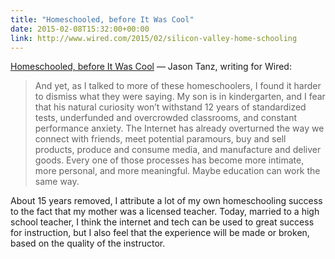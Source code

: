 ```yaml
---
title: "Homeschooled, before It Was Cool"
date: 2015-02-08T15:32:00+00:00
link: http://www.wired.com/2015/02/silicon-valley-home-schooling
---
```

[Homeschooled, before It Was Cool](http://www.wired.com/2015/02/silicon-valley-home-schooling) &mdash; 
Jason Tanz, writing for Wired: 

> And yet, as I talked to more of these homeschoolers, I found it harder to dismiss what they were saying. My son is in kindergarten, and I fear that his natural curiosity won’t withstand 12 years of standardized tests, underfunded and overcrowded classrooms, and constant performance anxiety. The Internet has already overturned the way we connect with friends, meet potential paramours, buy and sell products, produce and consume media, and manufacture and deliver goods. Every one of those processes has become more intimate, more personal, and more meaningful. Maybe education can work the same way.

About 15 years removed, I attribute a lot of my own homeschooling success to the fact that my mother was a licensed teacher. Today, married to a high school teacher, I think the internet and tech can be used to great success for instruction, but I also feel that the experience will be made or broken, based on the quality of the instructor. 

